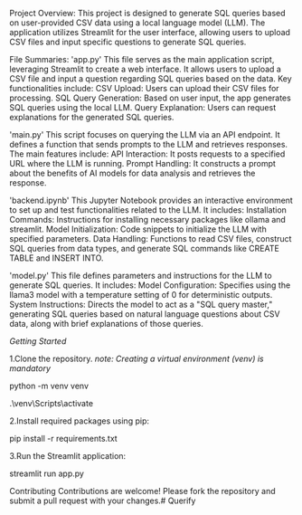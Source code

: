 Project Overview:
This project is designed to generate SQL queries based on user-provided CSV data using a local language model (LLM). The application utilizes Streamlit for the user interface, allowing users to upload CSV files and input specific questions to generate SQL queries.

File Summaries:
'app.py'
This file serves as the main application script, leveraging Streamlit to create a web interface. It allows users to upload a CSV file and input a question regarding SQL queries based on the data. Key functionalities include:
CSV Upload: Users can upload their CSV files for processing.
SQL Query Generation: Based on user input, the app generates SQL queries using the local LLM.
Query Explanation: Users can request explanations for the generated SQL queries.


'main.py'
This script focuses on querying the LLM via an API endpoint. It defines a function that sends prompts to the LLM and retrieves responses. The main features include:
API Interaction: It posts requests to a specified URL where the LLM is running.
Prompt Handling: It constructs a prompt about the benefits of AI models for data analysis and retrieves the response.


'backend.ipynb'
This Jupyter Notebook provides an interactive environment to set up and test functionalities related to the LLM. It includes:
Installation Commands: Instructions for installing necessary packages like ollama and streamlit.
Model Initialization: Code snippets to initialize the LLM with specified parameters.
Data Handling: Functions to read CSV files, construct SQL queries from data types, and generate SQL commands like CREATE TABLE and INSERT INTO.


'model.py'
This file defines parameters and instructions for the LLM to generate SQL queries. It includes:
Model Configuration: Specifies using the llama3 model with a temperature setting of 0 for deterministic outputs.
System Instructions: Directs the model to act as a "SQL query master," generating SQL queries based on natural language questions about CSV data, along with brief explanations of those queries.




*Getting Started*

1.Clone the repository.
*note: Creating a virtual environment (venv) is mandatory*
    
  python -m venv venv

  .\venv\Scripts\activate


2.Install required packages using pip:
  
  pip install -r requirements.txt
  
3.Run the Streamlit application:
  
  streamlit run app.py



Contributing
Contributions are welcome! Please fork the repository and submit a pull request with your changes.# Querify
